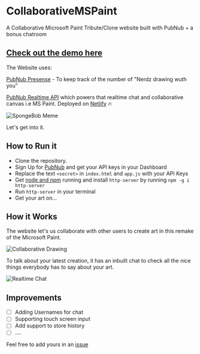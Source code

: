 # CollaborativeMSPaint
A Collaborative Microsoft Paint Tribute/Clone website built with PubNub + a bonus chatroom
## [Check out the demo here](https://ms-paint-collab.netlify.com/)

The Website uses:

[PubNub Presense](https://www.pubnub.com/products/presence/) - To keep track of the number of "Nerdz drawing wuth you" 

[PubNub Realtime API](https://www.chartjs.org/) which powers that realtime chat and collaborative canvas i.e MS Paint. 
Deployed on [Netlify](https://www.netlify.com/) 🔥

![SpongeBob Meme](https://media.tenor.com/images/7b835f56d678b25c0b9132e1435b7d0b/tenor.gif)

Let's get into it.

## How to Run it 

- Clone the repository.
- Sign Up for [PubNub](https://www.pubnub.com/) and get your API keys in your Dashboard
- Replace the text `<secret>` in `index.html` and `app.js` with your API Keys
- Get [node and npm](https://docs.npmjs.com/downloading-and-installing-node-js-and-npm) running and install `http-server` by running `npm -g i http-server` 
- Run `http-server` in your terminal
- Get your art on...

## How it Works 
The website let's us collaborate with other users to create art in this remake of the Microsoft Paint.

![Collaborative Drawing](https://i.imgur.com/pgv06Zi.gif)

To talk about your latest creation, it has an inbuilt chat to check all the nice things everybody has to say about your art.

![Realtime Chat](https://i.imgur.com/kMO6og7.gif)

## Improvements

- [ ] Adding Usernames for chat
- [ ] Supporting touch screen input
- [ ] Add support to store history
- [ ] ....

Feel free to add yours in an [issue](https://github.com/malgamves/CollaborativeMSPaint/issues)



  

